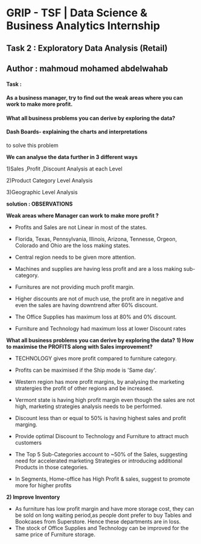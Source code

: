 # GRIP - TSF | Data Science & Business Analytics Internship

## Task 2 : Exploratory Data Analysis (Retail)

## Author : mahmoud mohamed abdelwahab

#### Task :
#### As a business manager, try to find out the weak areas where you can work to make more profit.
#### What all business problems you can derive by exploring the data?
#### Dash Boards- explaining the charts and interpretations

to solve this problem 

 **We can analyse the data further in 3 different ways**

 1)Sales ,Profit ,Discount Analysis at each Level

2)Product Category Level Analysis

3)Geographic Level Analysis

**solution : OBSERVATIONS**

 **Weak areas where Manager can work to make more profit ?**

- Profits and Sales are not Linear in most of the states.

- Florida, Texas, Pennsylvania, Illinois, Arizona, Tennesse, Orgeon, Colorado and Ohio are the loss making states.

- Central region needs to be given more attention.

- Machines and supplies are having less profit and are a loss making sub-category.

- Furnitures are not providing much profit margin.

- Higher discounts are not of much use, the profit are in negative and even the sales are having downtrend after 60% discount.

- The Office Supplies has maximum loss at 80% and 0% discount.

- Furniture and Technology had maximum loss at lower Discount rates

 **What all business problems you can derive by exploring the data?**
**1) How to maximise the PROFITS along with Sales improvement?**

- TECHNOLOGY gives more profit compared to furniture category.

- Profits can be maximised if the Ship mode is 'Same day'.

- Western region has more profit margins, by analysing the marketing stratergies the profit of other regions and be increased.

- Vermont state is having high profit margin even though the sales are not high, marketing strategies analysis needs to be performed.

- Discount less than or equal to 50% is having highest sales and profit marging.

- Provide optimal Discount to Technology and Furniture to attract much customers

- The Top 5 Sub-Categories account to ~50% of the Sales, suggesting need for accelerated marketing Strategies or introducing additional Products in those categories.

- In Segments, Home-office has High Profit & sales, suggest to promote more for higher profits

**2) Improve Inventory**

- As furniture has low profit margin and have more storage cost, they can be sold on long waiting period,as people dont prefer to buy Tables and Bookcases from Superstore. Hence these departments are in loss.
- The stock of Office Supplies and Technology can be improved for the same price of Furniture storage.
